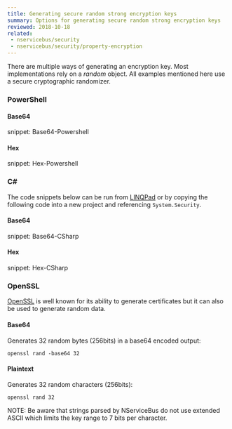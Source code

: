 ```yaml
---
title: Generating secure random strong encryption keys
summary: Options for generating secure random strong encryption keys
reviewed: 2018-10-18
related:
 - nservicebus/security
 - nservicebus/security/property-encryption
---
```


There are multiple ways of generating an encryption key. Most implementations rely on a *random* object. All examples mentioned here use a secure cryptographic randomizer.


### PowerShell


#### Base64

snippet: Base64-Powershell


#### Hex

snippet: Hex-Powershell


### C&#35;

The code snippets below can be run from [LINQPad](https://www.linqpad.net/) or by copying the following code into a new project and referencing `System.Security`.


#### Base64

snippet: Base64-CSharp


#### Hex

snippet: Hex-CSharp


### OpenSSL

[OpenSSL](https://www.openssl.org/) is well known for its ability to generate certificates but it can also be used to generate random data.


#### Base64

Generates 32 random bytes (256bits) in a base64 encoded output:

```dos
openssl rand -base64 32
```


#### Plaintext

Generates 32 random characters (256bits):

```dos
openssl rand 32
```

NOTE: Be aware that strings parsed by NServiceBus do not use extended ASCII which limits the key range to 7 bits per character.
